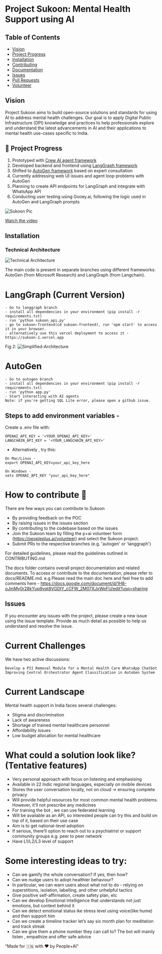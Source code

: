 # Project Sukoon: Mental Health Support using AI

## Table of Contents

- [Vision](#vision)
- [Project Progress](#project-progress)
- [Installation](#installation)
- [Contributing](#contributing)
- [Documentation](#documentation)
- [Issues](#issues)
- [Pull Requests](#pull-requests)
- [Volunteer](#volunteer)

## Vision

Project Sukoon aims to build open-source solutions and standards for using AI to address mental health challenges. Our goal is to apply Digital Public Infrastructure (DPI) knowledge and practices to help professionals explore and understand the latest advancements in AI and their applications to mental health use-cases specific to India.

## 🚀 Project Progress

1. Prototyped with [Crew AI agent framework](https://www.crewai.com/)
2. Developed backend and frontend using [LangGraph framework](https://www.langchain.com/langgraph)
3. Shifted to [AutoGen framework](https://microsoft.github.io/autogen/docs/tutorial/introduction/) based on expert consultation
4. Currently addressing web UI issues and agent loop problems with AutoGen
5. Planning to create API endpoints for LangGraph and integrate with WhatsApp API
6. Conducting user testing using Gooey.ai, following the logic used in AutoGen and LangGraph prompts

![Sukoon Pic](user_research/sukoon_pic.png)

[Watch the video](https://drive.google.com/file/d/1zFL8nz0d8aqzHxJhFU0h-ScDdFaSkPeT/view?usp=drive_link)

## Installation

### Technical Architecture
![Technical Architecture](archive/agent_arch.png)

The main code is present in separate branches using different frameworks: AutoGen (from Microsoft Research) and LangGraph (from Langchain).

# LangGraph (Current Version)
```
- Go to langgraph branch
- install all dependencies in your environment (pip install -r requirements.txt)
- run 'python sukoon_api.py' 
- go to sukoon-frontend(cd sukoon-frontend), run 'npm start' to access it in your browser.
- alternatively use this vercel deployment to access it - https://sukoon-1.vercel.app
```

Fig 2: ![Simplified-Architecture](archive/arch_1.png)

# AutoGen
```
- Go to autogen branch
- install all dependencies in your environment (pip install -r requirements.txt)
- run 'python app.py' 
- Start interacting with AI agents
Note: if you're getting SQL Lite error, please open a github issue.
```

## Steps to add environment variables - 
Create a .env file with:
```
OPENAI_API_KEY = '<YOUR_OPENAI_API_KEY>' 
LANGCHAIN_API_KEY = '<YOUR_LANGCHAIN_API_KEY>'
```
- Alternatively , try this:
```
On Mac/Linux -
export OPENAI_API_KEY=your_api_key_here

On Windows -
setx OPENAI_API_KEY "your_api_key_here"
```

# How to contribute 🤝
There are few ways you can contribute to Sukoon

- By providing feedback on the POC
- By raising issues in the issues section
- By contributing to the codebase based on the issues
- Join the Sukoon team by filling the p+ai volunteer form (https://peopleplus.ai/volunteer) and select the Sukoon project.
- Submit PRs to the respective branches (e.g. 'autogen' or 'langgraph')

For detailed guidelines, please read the guidelines outlined in CONTRIBUTING.md

The docs folder contains overall project documentation and related documents. To access or contribute to the documentation, please refer to docs/README.md.
e.g Please read the main doc here and feel free to add comments here - https://docs.google.com/document/d/1H8-oJmMy0r28kYup9vqt8VGDlY_cCFW_2M07XJxWpFU/edit?usp=sharing 

## Issues

If you encounter any issues with the project, please create a new issue using the issue template. Provide as much detail as possible to help us understand and resolve the issue.

# Current Challenges
We have two active discussions:
```
Develop a PII Removal Module for a Mental Health Care WhatsApp Chatbot
Improving Central Orchestrator Agent Classification in AutoGen System
```

# Current Landscape
Mental health support in India faces several challenges:

* Stigma and discrimination
* Lack of awareness
* Shortage of trained mental healthcare personnel
* Affordability issues
* Low budget allocation for mental healthcare

# What could a solution look like? (Tentative features) 
* Very personal approach with focus on listening and emphasising
* Available in 22 Indic regional languages, especially on mobile devices
* Stores the user conversation locally, not on cloud -> ensuring complete privacy
* Will provide helpful resources for most common mental health problems. However, it'll not prescribe any medicines
* For training the bot , we can use federated learning
* Will be available as an API, so interested people can try this and build on top of it, based on their use case
* Aim is to get national-level adoption
* If serious, there’ll option to reach out to a psychiatrist or support community groups e.g. peer to peer network
* Have L1/L2/L3 level of support 

# Some interesting ideas to try: 
* Can we gamify the whole conversation? If yes, then how? 
* Can we nudge users to adopt healthier behaviour? 
* In particular, we can warn users about what not to do - relying on superstitions, isolation, labelling, and other unhelpful tactics
* Give positive self-affirmation, create safety plan, etc
* Can we develop Emotional Intelligence that understands not just emotions, but context behind it
* Can we detect emotional status ike stress level using voice(like hume) and then support him
* Can we create a timeline tracker let’s say six month plan for meditation and track streak
* Can we give them a phone number they can call to? The bot will mainly listen , empathize and offer safe advice

“Made for 🇮🇳 with ❤️ by People+AI”

